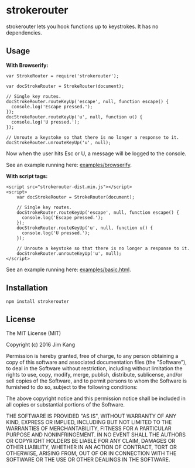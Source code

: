strokerouter
============

strokerouter lets you hook functions up to keystrokes. It has no dependencies.

Usage
-----

**With Browserify:**

    var StrokeRouter = require('strokerouter');

    var docStrokeRouter = StrokeRouter(document);

    // Single key routes.
    docStrokeRouter.routeKeyUp('escape', null, function escape() {
      console.log('Escape pressed.');
    });
    docStrokeRouter.routeKeyUp('u', null, function u() {
      console.log('U pressed.');
    });

    // Unroute a keystoke so that there is no longer a response to it.
    docStrokeRouter.unrouteKeyUp('u', null);

Now when the user hits Esc or U, a message will be logged to the console.

See an example running here: [examples/browserify](http://jimkang.com/strokerouter/examples/browserify).

**With script tags:**

    <script src="strokerouter-dist.min.js"></script>
    <script>
        var docStrokeRouter = StrokeRouter(document);

        // Single key routes.
        docStrokeRouter.routeKeyUp('escape', null, function escape() {
          console.log('Escape pressed.');
        });
        docStrokeRouter.routeKeyUp('u', null, function u() {
          console.log('U pressed.');
        });

        // Unroute a keystoke so that there is no longer a response to it.
        docStrokeRouter.unrouteKeyUp('u', null);        
    </script>

See an example running here: [examples/basic.html](http://jimkang.com/strokerouter/examples/basic.html).

Installation
------------

    npm install strokerouter

License
-------

The MIT License (MIT)

Copyright (c) 2016 Jim Kang

Permission is hereby granted, free of charge, to any person obtaining a copy
of this software and associated documentation files (the "Software"), to deal
in the Software without restriction, including without limitation the rights
to use, copy, modify, merge, publish, distribute, sublicense, and/or sell
copies of the Software, and to permit persons to whom the Software is
furnished to do so, subject to the following conditions:

The above copyright notice and this permission notice shall be included in
all copies or substantial portions of the Software.

THE SOFTWARE IS PROVIDED "AS IS", WITHOUT WARRANTY OF ANY KIND, EXPRESS OR
IMPLIED, INCLUDING BUT NOT LIMITED TO THE WARRANTIES OF MERCHANTABILITY,
FITNESS FOR A PARTICULAR PURPOSE AND NONINFRINGEMENT. IN NO EVENT SHALL THE
AUTHORS OR COPYRIGHT HOLDERS BE LIABLE FOR ANY CLAIM, DAMAGES OR OTHER
LIABILITY, WHETHER IN AN ACTION OF CONTRACT, TORT OR OTHERWISE, ARISING FROM,
OUT OF OR IN CONNECTION WITH THE SOFTWARE OR THE USE OR OTHER DEALINGS IN
THE SOFTWARE.
